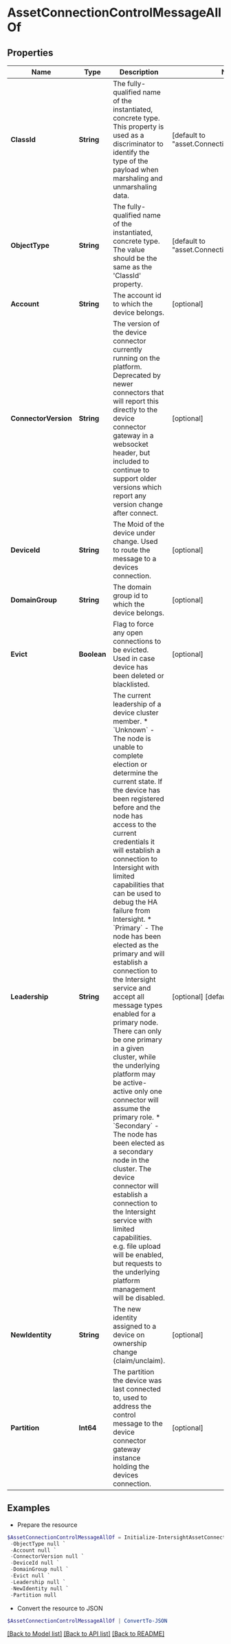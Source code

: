 # AssetConnectionControlMessageAllOf
## Properties

Name | Type | Description | Notes
------------ | ------------- | ------------- | -------------
**ClassId** | **String** | The fully-qualified name of the instantiated, concrete type. This property is used as a discriminator to identify the type of the payload when marshaling and unmarshaling data. | [default to "asset.ConnectionControlMessage"]
**ObjectType** | **String** | The fully-qualified name of the instantiated, concrete type. The value should be the same as the &#39;ClassId&#39; property. | [default to "asset.ConnectionControlMessage"]
**Account** | **String** | The account id to which the device belongs. | [optional] 
**ConnectorVersion** | **String** | The version of the device connector currently running on the platform. Deprecated by newer connectors that will report this directly to the device connector gateway in a websocket header, but included to continue to support older versions which report any version change after connect. | [optional] 
**DeviceId** | **String** | The Moid of the device under change. Used to route the message to a devices connection. | [optional] 
**DomainGroup** | **String** | The domain group id to which the device belongs. | [optional] 
**Evict** | **Boolean** | Flag to force any open connections to be evicted. Used in case device has been deleted or blacklisted. | [optional] 
**Leadership** | **String** | The current leadership of a device cluster member. * &#x60;Unknown&#x60; - The node is unable to complete election or determine the current state. If the device has been registered before and the node has access to the current credentials it will establish a connection to Intersight with limited capabilities that can be used to debug the HA failure from Intersight. * &#x60;Primary&#x60; - The node has been elected as the primary and will establish a connection to the Intersight service and accept all message types enabled for a primary node. There can only be one primary in a given cluster, while the underlying platform may be active-active only one connector will assume the primary role. * &#x60;Secondary&#x60; - The node has been elected as a secondary node in the cluster. The device connector will establish a connection to the Intersight service with limited capabilities. e.g. file upload will be enabled, but requests to the underlying platform management will be disabled. | [optional] [default to "Unknown"]
**NewIdentity** | **String** | The new identity assigned to a device on ownership change (claim/unclaim). | [optional] 
**Partition** | **Int64** | The partition the device was last connected to, used to address the control message to the device connector gateway instance holding the devices connection. | [optional] 

## Examples

- Prepare the resource
```powershell
$AssetConnectionControlMessageAllOf = Initialize-IntersightAssetConnectionControlMessageAllOf  -ClassId null `
 -ObjectType null `
 -Account null `
 -ConnectorVersion null `
 -DeviceId null `
 -DomainGroup null `
 -Evict null `
 -Leadership null `
 -NewIdentity null `
 -Partition null
```

- Convert the resource to JSON
```powershell
$AssetConnectionControlMessageAllOf | ConvertTo-JSON
```

[[Back to Model list]](../README.md#documentation-for-models) [[Back to API list]](../README.md#documentation-for-api-endpoints) [[Back to README]](../README.md)


